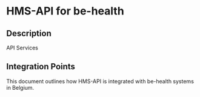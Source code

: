# HMS-API for be-health

## Description

API Services

## Integration Points

This document outlines how HMS-API is integrated with be-health systems in Belgium.
